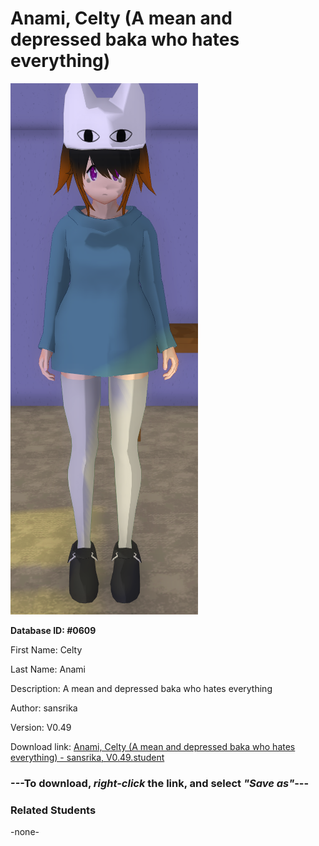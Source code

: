 # Anami, Celty (A mean and depressed baka who hates everything)

<img src="../../Files/Images/Anami, Celty (A mean and depressed baka who hates everything).png" title="Anami, Celty (A mean and depressed baka who hates everything) - sansrika, V0.49">

**Database ID: #0609**

First Name: Celty

Last Name: Anami

Description: A mean and depressed baka who hates everything

Author: sansrika

Version: V0.49

Download link: <a href="https://raw.githubusercontent.com/Arbiter1223/Daigaku-Gurashi-Custom-Students/master/Files/Student%20Files/Anami%2C%20Celty%20(A%20mean%20and%20depressed%20baka%20who%20hates%20everything)%20-%20sansrika%2C%20V0.49.student">Anami, Celty (A mean and depressed baka who hates everything) - sansrika, V0.49.student</a>

### ---**To download, _right-click_ the link, and select _"Save as"_**---

### Related Students

-none-
